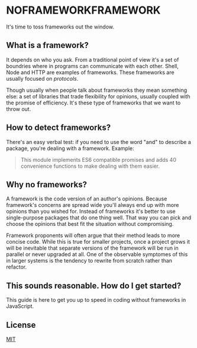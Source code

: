 # NOFRAMEWORKFRAMEWORK
It's time to toss frameworks out the window.

## What is a framework?
It depends on who you ask. From a traditional point of view it's a set of
boundries where in programs can communicate with each other. Shell, Node and
HTTP are examples of frameworks. These frameworks are usually focused on
_protocols_.

Though usually when people talk about frameworks they mean something else: a
set of libraries that trade flexibility for opinions, usually coupled with the
promise of efficiency. It's these type of frameworks that we want to throw out.

## How to detect frameworks?
There's an easy verbal test: if you need to use the word "and" to describe a
package, you're dealing with a framework. Example:

> This module implements ES6 compatible promises and adds 40 convenience
> functions to make dealing with them easier.

## Why no frameworks?
A framework is the code version of an author's opinions. Because framework's
concerns are spread wide you'll always end up with more opinions than you
wished for. Instead of frameworks it's better to use single-purpose packages
that do one thing well. That way you can pick and choose the opinions that best
fit the situation without compromising.

Framework proponents will often argue that their method leads to more concise
code. While this is true for smaller projects, once a project grows it will be
inevitable that separate versions of the framework will be run in parallel or
never upgraded at all. One of the observable symptomes of this in larger
systems is the tendency to rewrite from scratch rather than refactor.

## This sounds reasonable. How do I get started?
This guide is here to get you up to speed in coding without frameworks in
JavaScript.

## License
[MIT](https://tldrlegal.com/license/mit-license)
